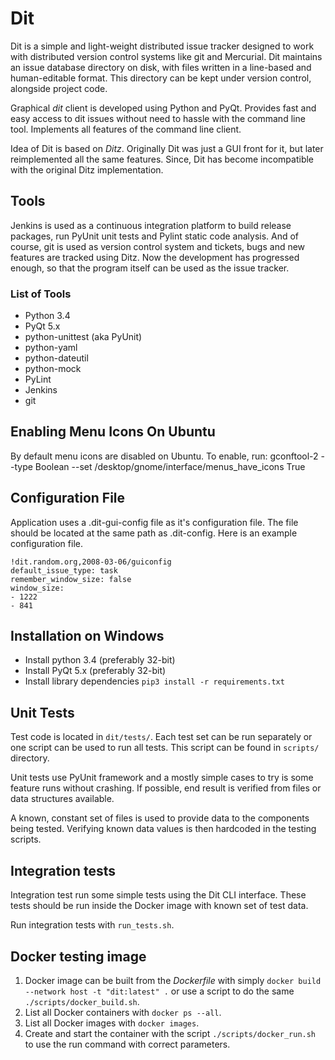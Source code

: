# Dit

Dit is a simple and light-weight distributed issue tracker designed
to work with distributed version control systems like git and Mercurial.
Dit maintains an issue database directory on disk, with
files written in a line-based and human-editable format. This
directory can be kept under version control, alongside project code.

Graphical *dit* client is developed using Python and PyQt. Provides
fast and easy access to dit issues without need to hassle with the
command line tool. Implements all features of the command line client.

Idea of Dit is based on *Ditz*. Originally Dit was just a GUI front
for it, but later reimplemented all the same features. Since, Dit
has become incompatible with the original Ditz implementation.

## Tools

Jenkins is used as a continuous integration platform to build
release packages, run PyUnit unit tests and Pylint static code analysis.
And of course, git is used as version control system and tickets, bugs
and new features are tracked using Ditz. Now the development has progressed
enough, so that the program itself can be used as the issue tracker.


### List of Tools

 - Python 3.4
 - PyQt 5.x
 - python-unittest (aka PyUnit)
 - python-yaml
 - python-dateutil
 - python-mock
 - PyLint
 - Jenkins
 - git


## Enabling Menu Icons On Ubuntu

By default menu icons are disabled on Ubuntu.
To enable, run:
    gconftool-2 --type Boolean --set /desktop/gnome/interface/menus_have_icons True


## Configuration File

Application uses a .dit-gui-config file as it's configuration file.
The file should be located at the same path as .dit-config.
Here is an example configuration file.

    !dit.random.org,2008-03-06/guiconfig
    default_issue_type: task
    remember_window_size: false
    window_size:
    - 1222
    - 841


## Installation on Windows

  - Install python 3.4 (preferably 32-bit)
  - Install PyQt 5.x (preferably 32-bit)
  - Install library dependencies `pip3 install -r requirements.txt`

## Unit Tests

Test code is located in `dit/tests/`. Each test set can be run
separately or one script can be used to run all tests. This
script can be found in `scripts/` directory.

Unit tests use PyUnit framework and a mostly simple cases to
try is some feature runs without crashing. If possible, end
result is verified from files or data structures available.

A known, constant set of files is used to provide data to the
components being tested. Verifying known data values is then
hardcoded in the testing scripts.

## Integration tests

Integration test run some simple tests using the Dit CLI interface.
These tests should be run inside the Docker image with known set
of test data.

Run integration tests with `run_tests.sh`.

## Docker testing image

  1. Docker image can be built from the _Dockerfile_ with simply
     `docker build --network host -t "dit:latest" .` or
     use a script to do the same `./scripts/docker_build.sh`.
  2. List all Docker containers with `docker ps --all`.
  3. List all Docker images with `docker images`.
  4. Create and start the container with the script
     `./scripts/docker_run.sh` to use the run command with correct parameters.
